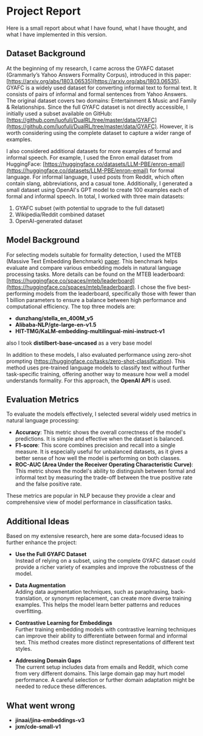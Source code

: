 # Project Report

Here is a small report about what I have found, what I have thought, and what I have implemented in this version.

## Dataset Background

At the beginning of my research, I came across the GYAFC dataset (Grammarly’s Yahoo Answers Formality Corpus), introduced in this paper: [https://arxiv.org/abs/1803.06535](https://arxiv.org/abs/1803.06535). GYAFC is a widely used dataset for converting informal text to formal text. It consists of pairs of informal and formal sentences from Yahoo Answers. The original dataset covers two domains: Entertainment & Music and Family & Relationships. Since the full GYAFC dataset is not directly accessible, I initially used a subset available on GitHub: [https://github.com/luofuli/DualRL/tree/master/data/GYAFC](https://github.com/luofuli/DualRL/tree/master/data/GYAFC). However, it is worth considering using the complete dataset to capture a wider range of examples.

I also considered additional datasets for more examples of formal and informal speech. For example, I used the Enron email dataset from HuggingFace: [https://huggingface.co/datasets/LLM-PBE/enron-email](https://huggingface.co/datasets/LLM-PBE/enron-email) for formal language. For informal language, I used posts from Reddit, which often contain slang, abbreviations, and a casual tone. Additionally, I generated a small dataset using OpenAI's GPT model to create 100 examples each of formal and informal speech. In total, I worked with three main datasets:
1. GYAFC subset (with potential to upgrade to the full dataset)
2. Wikipedia/Reddit combined dataset
3. OpenAI-generated dataset

## Model Background

For selecting models suitable for formality detection, I used the MTEB (Massive Text Embedding Benchmark) [paper](https://arxiv.org/abs/2210.07316). This benchmark helps evaluate and compare various embedding models in natural language processing tasks. More details can be found on the MTEB leaderboard: [https://huggingface.co/spaces/mteb/leaderboard](https://huggingface.co/spaces/mteb/leaderboard). I chose the five best-performing models from the leaderboard, specifically those with fewer than 1 billion parameters to ensure a balance between high performance and computational efficiency. The top three models are:

- **dunzhang/stella_en_400M_v5**
- **Alibaba-NLP/gte-large-en-v1.5**
- **HIT-TMG/KaLM-embedding-multilingual-mini-instruct-v1**

also I took **distilbert-base-uncased** as a very base model

In addition to these models, I also evaluated performance using zero-shot prompting (https://huggingface.co/tasks/zero-shot-classification). This method uses pre-trained language models to classify text without further task-specific training, offering another way to measure how well a model understands formality. For this approach, the **OpenAI API** is used.

## Evaluation Metrics

To evaluate the models effectively, I selected several widely used metrics in natural language processing:

- **Accuracy**: This metric shows the overall correctness of the model's predictions. It is simple and effective when the dataset is balanced.
- **F1-score**: This score combines precision and recall into a single measure. It is especially useful for unbalanced datasets, as it gives a better sense of how well the model is performing on both classes.
- **ROC-AUC (Area Under the Receiver Operating Characteristic Curve)**: This metric shows the model's ability to distinguish between formal and informal text by measuring the trade-off between the true positive rate and the false positive rate.

These metrics are popular in NLP because they provide a clear and comprehensive view of model performance in classification tasks.


## Additional Ideas

Based on my extensive research, here are some data-focused ideas to further enhance the project:

- **Use the Full GYAFC Dataset**  
  Instead of relying on a subset, using the complete GYAFC dataset could provide a richer variety of examples and improve the robustness of the model.

- **Data Augmentation**  
  Adding data augmentation techniques, such as paraphrasing, back-translation, or synonym replacement, can create more diverse training examples. This helps the model learn better patterns and reduces overfitting.

- **Contrastive Learning for Embeddings**  
  Further training embedding models with contrastive learning techniques can improve their ability to differentiate between formal and informal text. This method creates more distinct representations of different text styles.

- **Addressing Domain Gaps**  
  The current setup includes data from emails and Reddit, which come from very different domains. This large domain gap may hurt model performance. A careful selection or further domain adaptation might be needed to reduce these differences.

## What went wrong

- **jinaai/jina-embeddings-v3**
- **jxm/cde-small-v1**